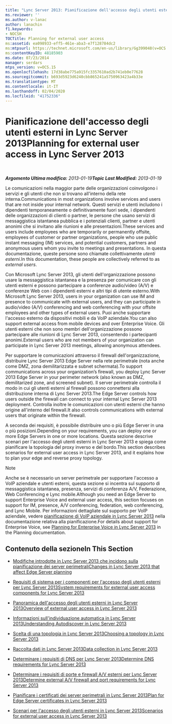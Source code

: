 ```yaml
---
title: "Lync Server 2013: Pianificazione dell'accesso degli utenti esterni"
ms.reviewer: ''
ms.author: v-lanac
author: lanachin
f1.keywords:
- NOCSH
TOCTitle: Planning for external user access
ms:assetid: ea098933-eff5-461e-aba3-e7f128784dc2
ms:mtpsurl: https://technet.microsoft.com/en-us/library/Gg399048(v=OCS.15)
ms:contentKeyID: 48185903
ms.date: 07/23/2014
manager: serdars
mtps_version: v=OCS.15
ms.openlocfilehash: 17d38abe775a915fc3357610ad2b741eb0e77628
ms.sourcegitcommit: b693d5923d6240cbb865241a5750963423a4b33e
ms.translationtype: MT
ms.contentlocale: it-IT
ms.lasthandoff: 02/04/2020
ms.locfileid: "41752336"
---
```

<div data-xmlns="http://www.w3.org/1999/xhtml">

<div class="topic" data-xmlns="http://www.w3.org/1999/xhtml" data-msxsl="urn:schemas-microsoft-com:xslt" data-cs="http://msdn.microsoft.com/en-us/">

<div data-asp="http://msdn2.microsoft.com/asp">

# <a name="planning-for-external-user-access-in-lync-server-2013"></a><span data-ttu-id="d9d18-102">Pianificazione dell'accesso degli utenti esterni in Lync Server 2013</span><span class="sxs-lookup"><span data-stu-id="d9d18-102">Planning for external user access in Lync Server 2013</span></span>

</div>

<div id="mainSection">

<div id="mainBody">

<span> </span>

<span data-ttu-id="d9d18-103">_**Argomento Ultima modifica:** 2013-01-19_</span><span class="sxs-lookup"><span data-stu-id="d9d18-103">_**Topic Last Modified:** 2013-01-19_</span></span>

<span data-ttu-id="d9d18-104">Le comunicazioni nella maggior parte delle organizzazioni coinvolgono i servizi e gli utenti che non si trovano all'interno della rete interna.</span><span class="sxs-lookup"><span data-stu-id="d9d18-104">Communications in most organizations involve services and users that are not inside your internal network.</span></span> <span data-ttu-id="d9d18-105">Questi servizi e utenti includono i dipendenti temporaneamente o definitivamente fuori sede, i dipendenti delle organizzazioni di clienti o partner, le persone che usano servizi di messaggistica istantanea pubblica e i potenziali clienti, partner e utenti anonimi che si invitano alle riunioni e alle presentazioni.</span><span class="sxs-lookup"><span data-stu-id="d9d18-105">These services and users include employees who are temporarily or permanently offsite, employees of customer or partner organizations, people who use public instant messaging (IM) services, and potential customers, partners and anonymous users whom you invite to meetings and presentations.</span></span> <span data-ttu-id="d9d18-106">In questa documentazione, queste persone sono chiamate collettivamente *utenti esterni*.</span><span class="sxs-lookup"><span data-stu-id="d9d18-106">In this documentation, these people are collectively referred to as *external users*.</span></span>

<span data-ttu-id="d9d18-107">Con Microsoft Lync Server 2013, gli utenti dell'organizzazione possono usare la messaggistica istantanea e la presenza per comunicare con gli utenti esterni e possono partecipare a conferenze audio/video (A/V) e conferenze Web con i dipendenti esterni e altri tipi di utente esterno.</span><span class="sxs-lookup"><span data-stu-id="d9d18-107">With Microsoft Lync Server 2013, users in your organization can use IM and presence to communicate with external users, and they can participate in audio/video (A/V) conferencing and web conferencing with your offsite employees and other types of external users.</span></span> <span data-ttu-id="d9d18-108">Puoi anche supportare l'accesso esterno da dispositivi mobili e da VoIP aziendale.</span><span class="sxs-lookup"><span data-stu-id="d9d18-108">You can also support external access from mobile devices and over Enterprise Voice.</span></span> <span data-ttu-id="d9d18-109">Gli utenti esterni che non sono membri dell'organizzazione possono partecipare alle riunioni di Lync Server 2013, consentendo i partecipanti anonimi.</span><span class="sxs-lookup"><span data-stu-id="d9d18-109">External users who are not members of your organization can participate in Lync Server 2013 meetings, allowing anonymous attendees.</span></span>

<span data-ttu-id="d9d18-110">Per supportare le comunicazioni attraverso il firewall dell'organizzazione, distribuire Lync Server 2013 Edge Server nella rete perimetrale (nota anche come DMZ, zona demilitarizzata e subnet schermata).</span><span class="sxs-lookup"><span data-stu-id="d9d18-110">To support communications across your organization’s firewall, you deploy Lync Server 2013 Edge Server in your perimeter network (also known as DMZ, demilitarized zone, and screened subnet).</span></span> <span data-ttu-id="d9d18-111">Il server perimetrale controlla il modo in cui gli utenti esterni al firewall possono connettersi alla distribuzione interna di Lync Server 2013.</span><span class="sxs-lookup"><span data-stu-id="d9d18-111">The Edge Server controls how users outside the firewall can connect to your internal Lync Server 2013 deployment.</span></span> <span data-ttu-id="d9d18-112">Controlla inoltre le comunicazioni con utenti esterni che hanno origine all'interno del firewall.</span><span class="sxs-lookup"><span data-stu-id="d9d18-112">It also controls communications with external users that originate within the firewall.</span></span>

<span data-ttu-id="d9d18-113">A seconda dei requisiti, è possibile distribuire uno o più Edge Server in una o più posizioni.</span><span class="sxs-lookup"><span data-stu-id="d9d18-113">Depending on your requirements, you can deploy one or more Edge Servers in one or more locations.</span></span> <span data-ttu-id="d9d18-114">Questa sezione descrive scenari per l'accesso degli utenti esterni in Lync Server 2013 e spiega come pianificare la topologia del proxy inverso e del bordo.</span><span class="sxs-lookup"><span data-stu-id="d9d18-114">This section describes scenarios for external user access in Lync Server 2013, and it explains how to plan your edge and reverse proxy topology.</span></span>

<div>


> [!NOTE]  
> <span data-ttu-id="d9d18-115">Anche se è necessario un server perimetrale per supportare l'accesso a VoIP aziendale e utenti esterni, questa sezione si incentra sul supporto di messaggistica istantanea, presenza, servizi di conferenza A/V, Federazione, Web Conferencing e Lync mobile.</span><span class="sxs-lookup"><span data-stu-id="d9d18-115">Although you need an Edge Server to support Enterprise Voice and external user access, this section focuses on support for IM, presence, A/V conferencing, federation, web conferencing, and Lync Mobile.</span></span> <span data-ttu-id="d9d18-116">Per informazioni dettagliate sul supporto per VoIP aziendale, vedere <A href="lync-server-2013-planning-for-enterprise-voice.md">pianificazione di VoIP aziendale in Lync Server 2013</A> nella documentazione relativa alla pianificazione.</span><span class="sxs-lookup"><span data-stu-id="d9d18-116">For details about support for Enterprise Voice, see <A href="lync-server-2013-planning-for-enterprise-voice.md">Planning for Enterprise Voice in Lync Server 2013</A> in the Planning documentation.</span></span>



</div>

<div>

## <a name="in-this-section"></a><span data-ttu-id="d9d18-117">Contenuto della sezione</span><span class="sxs-lookup"><span data-stu-id="d9d18-117">In This Section</span></span>

  - [<span data-ttu-id="d9d18-118">Modifiche introdotte in Lync Server 2013 che incidono sulla pianificazione dei server perimetrali</span><span class="sxs-lookup"><span data-stu-id="d9d18-118">Changes in Lync Server 2013 that affect Edge Server planning</span></span>](lync-server-2013-changes-in-lync-server-that-affect-edge-server-planning.md)

  - [<span data-ttu-id="d9d18-119">Requisiti di sistema per i componenti per l'accesso degli utenti esterni per Lync Server 2013</span><span class="sxs-lookup"><span data-stu-id="d9d18-119">System requirements for external user access components for Lync Server 2013</span></span>](lync-server-2013-system-requirements-for-external-user-access-components.md)

  - [<span data-ttu-id="d9d18-120">Panoramica dell'accesso degli utenti esterni in Lync Server 2013</span><span class="sxs-lookup"><span data-stu-id="d9d18-120">Overview of external user access in Lync Server 2013</span></span>](lync-server-2013-overview-of-external-user-access.md)

  - [<span data-ttu-id="d9d18-121">Informazioni sull'individuazione automatica in Lync Server 2013</span><span class="sxs-lookup"><span data-stu-id="d9d18-121">Understanding Autodiscover in Lync Server 2013</span></span>](lync-server-2013-understanding-autodiscover.md)

  - [<span data-ttu-id="d9d18-122">Scelta di una topologia in Lync Server 2013</span><span class="sxs-lookup"><span data-stu-id="d9d18-122">Choosing a topology in Lync Server 2013</span></span>](lync-server-2013-choosing-a-topology.md)

  - [<span data-ttu-id="d9d18-123">Raccolta dati in Lync Server 2013</span><span class="sxs-lookup"><span data-stu-id="d9d18-123">Data collection in Lync Server 2013</span></span>](lync-server-2013-data-collection.md)

  - [<span data-ttu-id="d9d18-124">Determinare i requisiti di DNS per Lync Server 2013</span><span class="sxs-lookup"><span data-stu-id="d9d18-124">Determine DNS requirements for Lync Server 2013</span></span>](lync-server-2013-determine-dns-requirements.md)

  - [<span data-ttu-id="d9d18-125">Determinare i requisiti di porte e firewall A/V esterni per Lync Server 2013</span><span class="sxs-lookup"><span data-stu-id="d9d18-125">Determine external A/V firewall and port requirements for Lync Server 2013</span></span>](lync-server-2013-determine-external-a-v-firewall-and-port-requirements.md)

  - [<span data-ttu-id="d9d18-126">Pianificare i certificati dei server perimetrali in Lync Server 2013</span><span class="sxs-lookup"><span data-stu-id="d9d18-126">Plan for Edge Server certificates in Lync Server 2013</span></span>](lync-server-2013-plan-for-edge-server-certificates.md)

  - [<span data-ttu-id="d9d18-127">Scenari per l'accesso degli utenti esterni in Lync Server 2013</span><span class="sxs-lookup"><span data-stu-id="d9d18-127">Scenarios for external user access in Lync Server 2013</span></span>](lync-server-2013-scenarios-for-external-user-access.md)

</div>

</div>

<span> </span>

</div>

</div>

</div>

